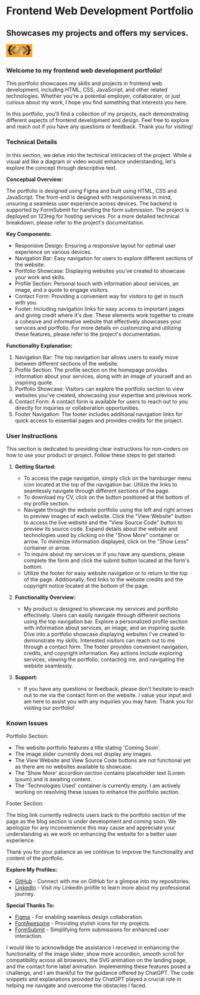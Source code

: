 # Frontend Web Development Portfolio

## Showcases my projects and offers my services.

<img src="src\assets\images\logo.jpg" width="70" height="35" alt="Combination of HTML CSS and JavaScript. Left curly brace, left angle bracket, colon, forward slash, semi-colon, right angle bracket, right curly brace logo"></br>

### Welcome to my frontend web development portfolio!</br>

This portfolio showcases my skills and projects in frontend web development, including HTML, CSS, JavaScript, and other related technologies. Whether you're a potential employer, collaborator, or just curious about my work, I hope you find something that interests you here.</br>

In this portfolio, you'll find a collection of my projects, each demonstrating different aspects of frontend development and design. Feel free to explore and reach out if you have any questions or feedback. Thank you for visiting!</br>

### Technical Details

In this section, we delve into the technical intricacies of the project. While a visual aid like a diagram or video would enhance understanding, let's explore the concept through descriptive text.

**Conceptual Overview:**

The portfolio is designed using Figma and built using HTML, CSS and JavaScript. The front-end is designed with responsiveness in mind, unsuring a seamless user experience across devices. The backend is supported by FormSubmit for handling the form submission. The project is deployed on 123reg for hosting services. For a more detailed technical breakdown, please refer to the project's documentation.

**Key Components:**

- Responsive Design: Ensuring a responsive layout for optimal user experience on various devices.
- Navigation Bar: Easy navigation for users to explore different sections of the website.
- Portfolio Showcase: Displaying websites you've created to showcase your work and skills.
- Profile Section: Personal touch with information about services, an image, and a quote to engage visitors.
- Contact Form: Providing a convenient way for visitors to get in touch with you.
- Footer: Including navigation links for easy access to important pages and giving credit where it's due. These elements work together to create a cohesive and informative website that effectively showcases your services and portfolio. For more details on customizing and utilizing these features, please refer to the project's documentation.

**Functionality Explanation:**

1. Navigation Bar: The top navigation bar allows users to easily move between different sections of the website.
2. Profile Section: The profile section on the homepage provides information about your services, along with an image of yourself and an inspiring quote.
3. Portfolio Showcase: Visitors can explore the portfolio section to view websites you've created, showcasing your expertise and previous work.
4. Contact Form: A contact form is available for users to reach out to you directly for inquiries or collaboration opportunities.
5. Footer Navigation: The footer includes additional navigation links for quick access to essential pages and provides credits for the project.

### User Instructions

This section is dedicated to providing clear instructions for non-coders on how to use your product or project. Follow these steps to get started:

1. **Getting Started:**

   - To access the page navigation, simply click on the hamburger menu icon located at the top of the navigation bar. Utilize the links to seamlessly navigate through different sections of the page.
   - To download my CV, click on the button positioned at the bottom of my profile section.
   - Navigate through the website portfolio using the left and right arrows to preview images of each website. Click the "View Website" button to access the live website and the "View Source Code" button to preview its source code. Expand details about the website and technologies used by clicking on the "Show More" container or arrow. To minimize information displayed, click on the "Show Less" container or arrow.
   - To inquire about my services or if you have any questions, please complete the form and click the submit button located at the form's bottom.
   - Utilize the footer for easy website navigation or to return to the top of the page. Additionally, find links to the website credits and the copyright notice located at the bottom of the page.

2. **Functionality Overview:**

   - My product is designed to showcase my services and portfolio effectively. Users can easily navigate through different sections using the top navigation bar. Explore a personalized profile section with information about services, an image, and an inspiring quote. Dive into a portfolio showcase displaying websites I've created to demonstrate my skills. Interested visitors can reach out to me through a contact form. The footer provides convenient navigation, credits, and copyright information. Key actions include exploring services, viewing the portfolio, contacting me, and navigating the website seamlessly.

3. **Support:**
   - If you have any questions or feedback, please don't hesitate to reach out to me via the contact form on the website. I value your input and am here to assist you with any inquiries you may have. Thank you for visiting our portfolio!</br>

### Known Issues

Portfolio Section:

- The website portfolio features a title stating 'Coming Soon'.
- The image slider currently does not display any images.
- The View Website and View Source Code buttons are not functional yet as there are no websites available to showcase.
- The 'Show More' accordion section contains placeholder text (Lorem Ipsum) and is awaiting content.
- The 'Technologies Used' container is currently empty. I am actively working on resolving these issues to enhance the portfolio section.

Footer Section:

The blog link currently redirects users back to the portfolio section of the page as the blog section is under development and coming soon. We apologize for any inconvenience this may cause and appreciate your understanding as we work on enhancing the website for a better user experience.

Thank you for your patience as we continue to improve the functionality and content of the portfolio.

**Explore My Profiles:**</br>

- <a href="https://github.com/devkristie?tab=repositories" title="github" target="_blank" rel="noopener">GitHub</a> - Connect with me on GitHub for a glimpse into my repositories.</br>
- <a href="https://www.linkedin.com/in/kristie-larke/" title="linkedin" target="_blank" rel="noopener">LinkedIn</a> - Visit my LinkedIn profile to learn more about my professional journey.

**Special Thanks To:**</br>

- <a href="https://www.figma.com/" target="_blank" rel="noopener">Figma</a> - For enabling seamless design collaboration.</br>
- <a href="https://fontawesome.com/" target="_blank" rel="noopener">FontAwesome</a> - Providing stylish icons for my projects.</br>
- <a href="https://formsubmit.co/" target="_blank" rel="noopener">FormSubmit</a> - Simplifying form submissions for enhanced user interaction.

I would like to acknowledge the assistance I received in enhancing the functionality of the image slider, show more accordion, smooth scroll for compatibility across all browsers, the SVG animation on the landing page, and the contact form label animation. Implementing these features posed a challenge, and I am thankful for the guidance offered by ChatGPT. The code snippets and explanations provided by ChatGPT played a crucial role in helping me navigate and overcome the obstacles I faced.
